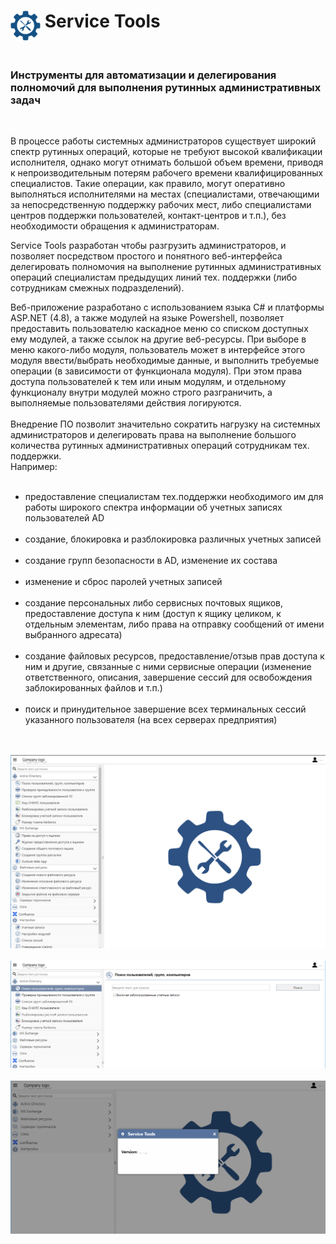 <p><h1 align="left" vertical-align="center"><img src="./servicetools.svg" alt="Service Tools" align="left" vertical-align="center" width="48px" height="48px">&nbsp;Service Tools</h1><br></p>

<h3> Инструменты для автоматизации и делегирования полномочий для выполнения рутинных административных задач</h3><br>

В процессе работы системных администраторов существует широкий спектр рутинных операций, которые не требуют высокой квалификации исполнителя, однако могут отнимать большой объем времени, приводя к непроизводительным потерям рабочего времени квалифицированных специалистов. Такие операции, как правило, могут оперативно выполняться исполнителями на местах (специалистами, отвечающими за непосредственную поддержку рабочих мест, либо специалистами центров поддержки пользователей, контакт-центров и т.п.), без необходимости обращения к администраторам.<br>

Service Tools разработан чтобы разгрузить администраторов, и позволяет посредством простого и понятного веб-интерфейса делегировать полномочия на выполнение рутинных административных операций специалистам предыдущих линий тех. поддержки (либо сотрудникам смежных подразделений).<br>

Веб-приложение разработано с использованием языка C# и платформы ASP.NET (4.8), а также модулей на языке Powershell, позволяет предоставить пользователю каскадное меню со списком доступных ему модулей, а также ссылок на другие веб-ресурсы. При выборе в меню какого-либо модуля, пользователь может в интерфейсе этого модуля ввести/выбрать необходимые данные, и выполнить требуемые операции (в зависимости от функционала модуля). При этом права доступа пользователей к тем или иным модулям, и отдельному функционалу внутри модулей можно строго разграничить, а выполняемые пользователями действия логируются.<br><br>
Внедрение ПО позволит значительно сократить нагрузку на системных администраторов и делегировать права на выполнение большого количества рутинных административных операций сотрудникам тех. поддержки.<br>
Например:
<ul>
&nbsp;&nbsp;&nbsp;<li>предоставление специалистам тех.поддержки необходимого им для работы широкого спектра информации об учетных записях пользователей AD</li>
&nbsp;&nbsp;&nbsp;<li>создание, блокировка и разблокировка различных учетных записей</li>
&nbsp;&nbsp;&nbsp;<li>создание групп безопасности в AD, изменение их состава</li>
&nbsp;&nbsp;&nbsp;<li>изменение и сброс паролей учетных записей</li>
&nbsp;&nbsp;&nbsp;<li>создание персональных либо сервисных почтовых ящиков, предоставление доступа к ним (доступ к ящику целиком, к отдельным элементам, либо права на отправку сообщений от имени выбранного адресата)</li>
&nbsp;&nbsp;&nbsp;<li>создание файловых ресурсов, предоставление/отзыв прав доступа к ним и другие, связанные с ними сервисные операции (изменение ответственного, описания, завершение сессий для освобождения заблокированных файлов и т.п.)</li>
&nbsp;&nbsp;&nbsp;<li>поиск и принудительное завершение всех терминальных сессий указанного пользователя (на всех серверах предприятия)</li>
</ul>

<br><br>
<img src="./sreenshot1.png" alt="Service Tools">
<br><br>
<img src="./sreenshot2.png" alt="Service Tools">
<br><br>
<img src="./sreenshot3.png" alt="Service Tools">
